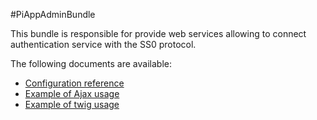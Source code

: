 #PiAppAdminBundle 

This bundle is responsible for provide web services allowing to connect authentication service with the SS0 protocol.

The following documents are available:

* [Configuration reference](https://github.com/pigroupe/cmf-sfynx/tree/master/vendor/Sfynx/BootStrap/WsBundle/Resources/doc/configuration_reference.md)
* [Example of Ajax usage](https://github.com/pigroupe/cmf-sfynx/tree/master/vendor/Sfynx/BootStrap/WsBundle/Resources/doc/exemple_ajax.md)
* [Example of twig usage](https://github.com/pigroupe/cmf-sfynx/tree/master/vendor/Sfynx/BootStrap/WsBundle/Resources/doc/exemple_twig.md)